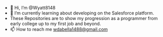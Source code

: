 - 👋 Hi, I’m @Wyatt8148
- 🌱 I’m currently learning about developing on the Salesforce platform.
- These Repositories are to show my progression as a programmer from early college up to my first job and beyond.
- 📫 How to reach me wdabella1488@gmail.com

<!---
Wyatt8148/Wyatt8148 is a ✨ special ✨ repository because its `README.md` (this file) appears on your GitHub profile.
You can click the Preview link to take a look at your changes.
--->
